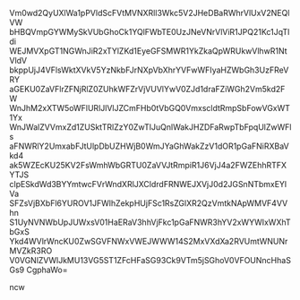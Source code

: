 Vm0wd2QyUXlWa1pPVldScFVtMVNXRll3Wkc5V2JHeDBaRWhrVlUxV2NEQlVW
bHBQVmpGYWMySkVUbGhoCk1YQlFWbTE0UzJNeVNrVlViR1JPQ21Kc1JqTldi
WEJMVXpGT1NGWnJiR2xTYlZKd1EyeGFSMWR1YkZkaQpWRUkwVlhwR1NtVldV
bkppUjJ4VFlsWktXVkV5YzNkbFJrNXpVbXhrYVFwWFIyaHZWbGh3UzFReVRY
aGEKU0ZaVFlrZFNjRlZ0ZUhkWFZrVjVUVlYwV0ZJd1draFZiWGh2Vm5kd2FW
WnJhM2xXTW5oWFlURlJlVlJZCmFHb0tVbGQ0VmxscldtRmpSbFowVGxWT1Yx
WnJWalZVVmxZd1ZUSktTRlZzY0ZwTlJuQnlWakJHZDFaRwpTbFpqUlZwWFls
aFNWRlY2UmxabFJtUlpDbUZHWjB0WmJYaGhWakZzV1dOR1pGaFNiRXBaVkd4
ak5WZEcKU25KV2FsWmhWbGRTU0ZaVVJtRmpiR1J6VjJ4a2FWZEhhRTFXYTJS
clpESkdWd3BYYmtwcFVrWndXRlJXCldrdFRNWEJXVjJ0d2JGSnNTbmxEYlVa
SFZsVjBXbFl6YUROV1JFWlhZekpHUjFSc1RsZGlXR2QzVmtkNApWMVF4VVhn
S1UyNVNWbUpJUWxsV01HaERaV3hhVjFkc1pGaFNWR3hYV2xWYWIxWXhTbGxS
Ykd4WVlrWncKU0ZwSGVFNWxVWEJWWW14S2MxVXdXa2RVUmtWNUNrMVZkR3RO
V0VGNlZVWlJkMU13VG5ST1ZFcHFaSG93Ck9VTm5jSGhoV0VFOUNncHhaSGs9
CgphaWo=

ncw
